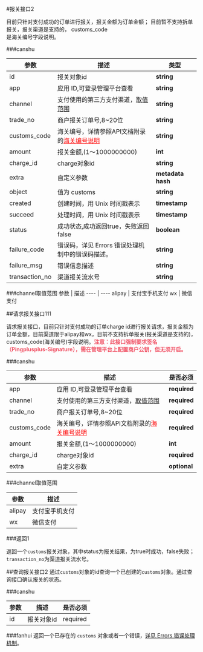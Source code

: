 #报关接口2

目前只针对支付成功的订单进行报关，报关金额为订单金额；
目前暂不支持拆单报关，报关渠道是支持的，
customs_code<br />是海关编号字段说明。

###canshu

参数 | 描述 | 类型
---- | ---- | ----
id | 报关对象id | **string**
app | 应用 ID,可登录管理平台查看 | **string**
channel | 支付使用的第三方支付渠道，[取值范围](link) | **string**
trade_no | 商户报关订单号,8~20位 | **string**
customs_code | 海关编号，详情参照API文档附录的[<a href="https://www.pingxx.com/document/api#api-appendix-4" style="text-decoration:underline;color:red">海关编号说明</a>]() | **string**
amount | 报关金额,(1～1000000000) | **int**
charge_id | charge对象id | **string**
extra | 自定义参数 | **metadata hash**
object | 值为 customs | **string**
created | 创建时间，用 Unix 时间戳表示 | **timestamp**
succeed | 处理时间，用 Unix 时间戳表示 |**timestamp**
status | 成功状态,成功返回true，失败返回false | **boolean**
failure_code | 错误码，详见 Errors 错误处理机制中的错误码描述。| **string**
failure_msg | 错误信息描述 | **string**
transaction_no | 渠道报关流水号 | **string**

###channel取值范围
参数 | 描述 
---- | ---- 
alipay | 支付宝手机支付
wx | 微信支付

##请求报关接口111

请求报关接口，目前只针对支付成功的订单charge id进行报关请求，报关金额为订单金额，目前渠道限于alipay和wx，目前不支持拆单报关(报关渠道是支持的)，customs_code(海关编号)字段说明。<b style="color: #f15467;">注意：此接口强制要求签名（Pingplusplus-Signature），需在管理平台上配置商户公钥，但无须开启。</b>

###canshu

参数 | 描述 | 是否必须
---- | ---- | ----
app | 应用 ID,可登录管理平台查看 | **required**
channel | 支付使用的第三方支付渠道，[取值范围](link) | **required**
trade_no | 商户报关订单号,8~20位 | **required**
customs_code | 海关编号，详情参照API文档附录的[<a href="https://www.pingxx.com/document/api#api-appendix-4" style="text-decoration:underline;color:red">海关编号说明</a>]() | **required**
amount | 报关金额,(1～1000000000) | **int**
charge_id | charge对象id | **required**
extra | 自定义参数 | **optional**

###channel取值范围

参数 | 描述 
---- | ---- 
alipay | 支付宝手机支付
wx | 微信支付

###返回1

返回一个`customs`报关对象，其中status为报关结果，为true时成功，false失败；`transaction_no`为渠道报关流水号。

##查询报关接口2
通过`customs`对象的id查询一个已创建的`customs`对象。通过查询接口确认报关的状态。

###canshu

参数 | 描述 | 是否必须
---- | ---- | ----
id | 报关对象id | required

###fanhui
返回一个已存在的 `customs` 对象或者一个错误，[详见 Errors 错误处理机制](#api-errors)。











